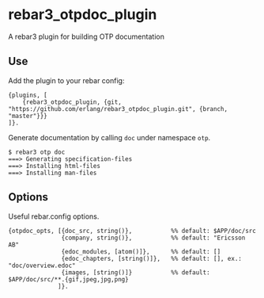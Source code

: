 rebar3_otpdoc_plugin
=====

A rebar3 plugin for building OTP documentation

Use
---

Add the plugin to your rebar config:

    {plugins, [
        {rebar3_otpdoc_plugin, {git, "https://github.com/erlang/rebar3_otpdoc_plugin.git", {branch, "master"}}}
    ]}.


Generate documentation by calling `doc` under namespace `otp`.

    $ rebar3 otp doc
    ===> Generating specification-files
    ===> Installing html-files
    ===> Installing man-files

Options
-------

Useful rebar.config options.

    {otpdoc_opts, [{doc_src, string()},           %% default: $APP/doc/src
                   {company, string()},           %% default: "Ericsson AB"
                   {edoc_modules, [atom()]},      %% default: []
                   {edoc_chapters, [string()]},   %% default: [], ex.: "doc/overview.edoc"
                   {images, [string()]}           %% default: $APP/doc/src/**.{gif,jpeg,jpg,png}
                  ]}.
